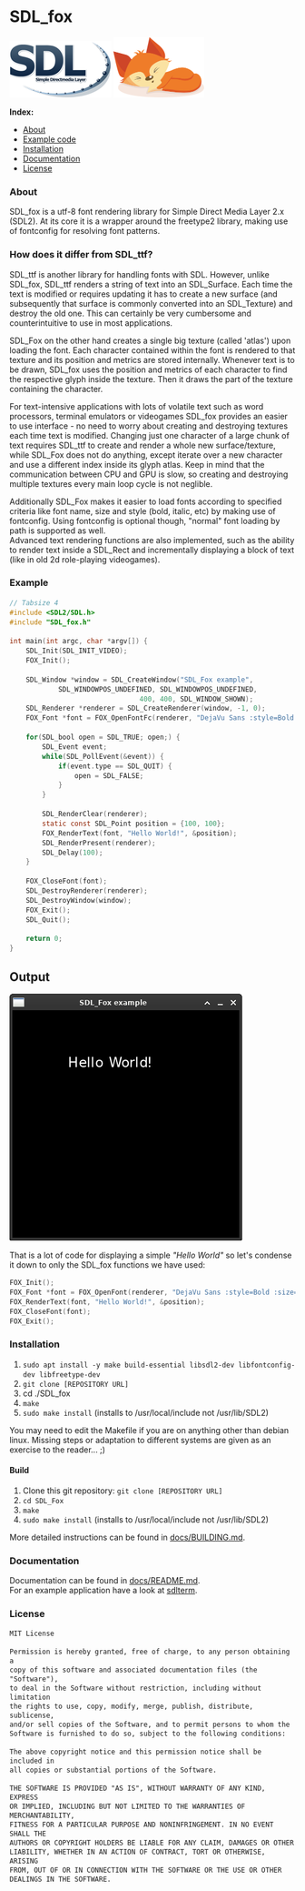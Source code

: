 # SDL_fox

![SDL logo](data/SDL_logo.png) ![fox](data/fox.png)

**Index:**
- [About](#About)
- [Example code](#Example)
- [Installation](#Installation)
- [Documentation](#Documentation)
- [License](#License)

### About

SDL_fox is a utf-8 font rendering library for Simple Direct Media Layer 2.x (SDL2). At its core it is a wrapper around the freetype2 library, making use of fontconfig for resolving font patterns.

### How does it differ from SDL_ttf?

SDL_ttf is another library for handling fonts with SDL. However, unlike SDL_fox, SDL_ttf renders a string of text into an SDL_Surface. Each time the text is modified or requires updating it has to create a new surface (and subsequently that surface is commonly converted into an SDL_Texture) and destroy the old one. This can  certainly be very cumbersome and counterintuitive to use in most applications.

SDL_Fox on the other hand creates a single big texture (called 'atlas') upon loading the font. Each character contained within the font is rendered to that texture and its position and metrics are stored internally. Whenever text is to be drawn, SDL_fox uses the position and metrics of each character to find the respective glyph inside the texture. Then it draws the part of the texture containing the character.

For text-intensive applications with lots of volatile text such as word processors, terminal emulators or videogames SDL_fox provides an easier to use interface - no need to worry about creating and destroying textures each time text is modified. Changing just one character of a large chunk of text requires SDL_ttf to create and render a whole new surface/texture, while SDL_Fox does not do anything, except iterate over a new character and use a different index inside its glyph atlas. Keep in mind that the communication between CPU and GPU is slow, so creating and destroying multiple textures every main loop cycle is not neglible.

Additionally SDL_Fox makes it easier to load fonts according to specified criteria like font name, size and style (bold, italic, etc) by making use of fontconfig. Using fontconfig is optional though, "normal" font loading by path is supported as well.  
Advanced text rendering functions are also implemented, such as the ability to render text inside a SDL_Rect and incrementally displaying a block of text (like in old 2d role-playing videogames).

### Example
```c
// Tabsize 4
#include <SDL2/SDL.h>
#include "SDL_fox.h"

int main(int argc, char *argv[]) {
	SDL_Init(SDL_INIT_VIDEO);
	FOX_Init();

	SDL_Window *window = SDL_CreateWindow("SDL_Fox example", 
			SDL_WINDOWPOS_UNDEFINED, SDL_WINDOWPOS_UNDEFINED,
								400, 400, SDL_WINDOW_SHOWN);
	SDL_Renderer *renderer = SDL_CreateRenderer(window, -1, 0);
	FOX_Font *font = FOX_OpenFontFc(renderer, "DejaVu Sans :style=Bold :size=24");

	for(SDL_bool open = SDL_TRUE; open;) {
		SDL_Event event;
		while(SDL_PollEvent(&event)) {
			if(event.type == SDL_QUIT) {
				open = SDL_FALSE;
			}
		}

		SDL_RenderClear(renderer);
		static const SDL_Point position = {100, 100};
		FOX_RenderText(font, "Hello World!", &position);
		SDL_RenderPresent(renderer);
		SDL_Delay(100);
	}

	FOX_CloseFont(font);
	SDL_DestroyRenderer(renderer);
	SDL_DestroyWindow(window);
	FOX_Exit();
	SDL_Quit();

	return 0;
}
```

Output
-------
![Screenshot](data/Example.png)

That is a lot of code for displaying a simple *"Hello World"* so let's condense it down to only the SDL_fox functions we have used:
```c
FOX_Init();
FOX_Font *font = FOX_OpenFont(renderer, "DejaVu Sans :style=Bold :size=24");
FOX_RenderText(font, "Hello World!", &position);
FOX_CloseFont(font);
FOX_Exit();
```

### Installation

1. `sudo apt install -y make build-essential libsdl2-dev libfontconfig-dev libfreetype-dev`
2. `git clone [REPOSITORY URL]`
3. cd ./SDL_fox
4. `make`
5. `sudo make install` (installs to /usr/local/include not /usr/lib/SDL2)

You may need to edit the Makefile if you are on anything other than debian linux.
Missing steps or adaptation to different systems are given as an exercise to the reader... ;)

#### Build
1. Clone this git repository: `git clone [REPOSITORY URL]`
2. `cd SDL_Fox`
3. `make`
4. `sudo make install` (installs to /usr/local/include not /usr/lib/SDL2)

More detailed instructions can be found in [docs/BUILDING.md](docs/BUILDING.md).

### Documentation

Documentation can be found in [docs/README.md](docs/README.md).  
For an example application have a look at [sdlterm](https://github.com/palomena/sdlterm).

### License
```
MIT License

Permission is hereby granted, free of charge, to any person obtaining a
copy of this software and associated documentation files (the "Software"),
to deal in the Software without restriction, including without limitation
the rights to use, copy, modify, merge, publish, distribute, sublicense,
and/or sell copies of the Software, and to permit persons to whom the
Software is furnished to do so, subject to the following conditions:

The above copyright notice and this permission notice shall be included in
all copies or substantial portions of the Software.

THE SOFTWARE IS PROVIDED "AS IS", WITHOUT WARRANTY OF ANY KIND, EXPRESS
OR IMPLIED, INCLUDING BUT NOT LIMITED TO THE WARRANTIES OF MERCHANTABILITY,
FITNESS FOR A PARTICULAR PURPOSE AND NONINFRINGEMENT. IN NO EVENT SHALL THE
AUTHORS OR COPYRIGHT HOLDERS BE LIABLE FOR ANY CLAIM, DAMAGES OR OTHER
LIABILITY, WHETHER IN AN ACTION OF CONTRACT, TORT OR OTHERWISE, ARISING
FROM, OUT OF OR IN CONNECTION WITH THE SOFTWARE OR THE USE OR OTHER
DEALINGS IN THE SOFTWARE.
```
